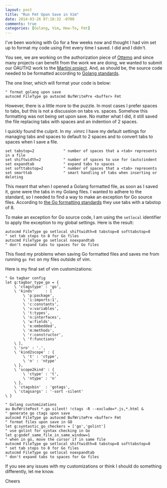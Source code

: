 ```yaml
---
layout: post
title: "Run Fmt Upon Save in Vim"
date: 2014-03-26 07:18:32 -0700
comments: true
categories: [Golang, Vim, How-To, Fmt]
---
```


I've been working with Go for a few weeks now and thought I had vim set up to 
format my code using Fmt every time I saved.  I did and I didn't.

You see, we are working on the authorization piece of [Ottemo](https://github.com/ottemo/ottemo-go) and since many 
projects can benefit from the work we are doing, we wanted to submit our 
OAUTH2 work to the [Martini project](http://martini.codegangsta.io/).  And,
as should be, the source code needed to be formatted according to [Golang
standards](http://golang.org/doc/effective_go.html#formatting).

The one liner, which will format your code is below:

``` vim .vimrc
" format golang upon save
autocmd FileType go autocmd BufWritePre <buffer> Fmt 
```
<!-- more -->
However, there is a little more to the puzzle. In most cases I prefer spaces 
to tabs, but this is not a discussion on tabs vs. spaces.  Somehow this formatting was 
not being set upon save.  No matter what I did, it still saved the file replacing
tabs with spaces and an indention of 2 spaces. 

I quickly found the culprit.  In my .vimrc I have my default settings for 
managing tabs and spaces to default to 2 spaces and to convert tabs to 
spaces when I save a file. 

``` vim 
set tabstop=2             " number of spaces that a <tab> represents in a file
set shiftwidth=2          " number of spaces to use for (auto)indent
set expandtab             " expand tabs to spaces
set softtabstop=2         " number of spaces that a <tab> represents
set smarttab              " smart handling of tabs when inserting or deleting
``` 

This meant that when I opened a Golang formatted file, as soon as I saved it,
gone were the tabs in my Golang files.  I wanted to adhere to the standard, so I
needed to find a way to make an exception for Go source files.  According to 
[the Go formatting standards](http://golang.org/doc/effective_go.html#formatting) they use tabs 
with a tabstop of 8.  

To make an exception for Go source code, I am using the `setlocal` identifier 
to apply the exception to my global settings. Here is the result:

``` vim
autocmd FileType go setlocal shiftwidth=8 tabstop=8 softtabstop=8     " set tab stops to 8 for Go files
autocmd FileType go setlocal noexpandtab                              " don't expand tabs to spaces for Go files
```

This fixed my problems when saving Go formatted files and saves me from running
`go Fmt` on my files outside of vim.  

Here is my final set of vim customizations:

``` vim .vimrc
" Go tagbar config
let g:tagbar_type_go = {
    \ 'ctagstype' : 'go',
    \ 'kinds'     : [
        \ 'p:package',
        \ 'i:imports:1',
        \ 'c:constants',
        \ 'v:variables',
        \ 't:types',
        \ 'n:interfaces',
        \ 'w:fields',
        \ 'e:embedded',
        \ 'm:methods',
        \ 'r:constructor',
        \ 'f:functions'
    \ ],
    \ 'sro' : '.',
    \ 'kind2scope' : {
        \ 't' : 'ctype',
        \ 'n' : 'ntype'
    \ },
    \ 'scope2kind' : {
        \ 'ctype' : 't',
        \ 'ntype' : 'n'
    \ },
    \ 'ctagsbin'  : 'gotags',
    \ 'ctagsargs' : '-sort -silent'
\ }

" Golang customizations
au BufWritePost *.go silent! !ctags -R --exclude=*.js,*.html &        " generate go ctags upon save
autocmd FileType go autocmd BufWritePre <buffer> Fmt                  " format files upon save in GO
let g:syntastic_go_checkers = ['go','golint']                         " use golint for syntax checking in Go
let g:godef_same_file_in_same_window=1                                " when in go, move the cursor if in same file 
autocmd FileType go setlocal shiftwidth=8 tabstop=8 softtabstop=8     " set tab stops to 8 for Go files
autocmd FileType go setlocal noexpandtab                              " don't expand tabs to spaces for Go files
```

If you see any issues with my customizations or think I should do something 
differently, let me know.  

Cheers
